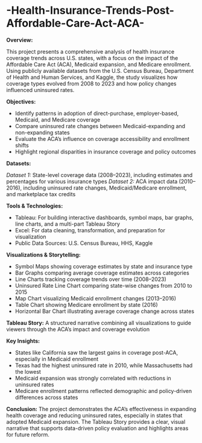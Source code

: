 # -Health-Insurance-Trends-Post-Affordable-Care-Act-ACA-

__**Overview:**__ 

This project presents a comprehensive analysis of health insurance coverage trends across U.S. states, with a focus on the impact of the Affordable Care Act (ACA), Medicaid expansion, and Medicare enrollment. Using publicly available datasets from the U.S. Census Bureau, Department of Health and Human Services, and Kaggle, the study visualizes how coverage types evolved from 2008 to 2023 and how policy changes influenced uninsured rates.

__**Objectives:**__

- Identify patterns in adoption of direct-purchase, employer-based, Medicaid, and Medicare coverage
- Compare uninsured rate changes between Medicaid-expanding and non-expanding states
- Evaluate the ACA’s influence on coverage accessibility and enrollment shifts
- Highlight regional disparities in insurance coverage and policy outcomes

__**Datasets:**__

_Dataset 1:_ State-level coverage data (2008–2023), including estimates and percentages for various insurance types
_Dataset 2:_ ACA impact data (2010–2016), including uninsured rate changes, Medicaid/Medicare enrollment, and marketplace tax credits

__**Tools & Technologies:**__

- Tableau: For building interactive dashboards, symbol maps, bar graphs, line charts, and a multi-part Tableau Story
- Excel: For data cleaning, transformation, and preparation for visualization
- Public Data Sources: U.S. Census Bureau, HHS, Kaggle

**__Visualizations & Storytelling:__**

- Symbol Maps showing coverage estimates by state and insurance type
- Bar Graphs comparing average coverage estimates across categories
- Line Charts tracking coverage trends over time (2008–2023)
- Uninsured Rate Line Chart comparing state-wise changes from 2010 to 2015
- Map Chart visualizing Medicaid enrollment changes (2013–2016)
- Table Chart showing Medicare enrollment by state (2016)
- Horizontal Bar Chart illustrating average coverage change across states

**Tableau Story:** A structured narrative combining all visualizations to guide viewers through the ACA’s impact and coverage evolution

**__Key Insights:__**

- States like California saw the largest gains in coverage post-ACA, especially in Medicaid enrollment
- Texas had the highest uninsured rate in 2010, while Massachusetts had the lowest
- Medicaid expansion was strongly correlated with reductions in uninsured rates
- Medicare enrollment patterns reflected demographic and policy-driven differences across states

__**Conclusion:**__
The project demonstrates the ACA’s effectiveness in expanding health coverage and reducing uninsured rates, especially in states that adopted Medicaid expansion. The Tableau Story provides a clear, visual narrative that supports data-driven policy evaluation and highlights areas for future reform.

